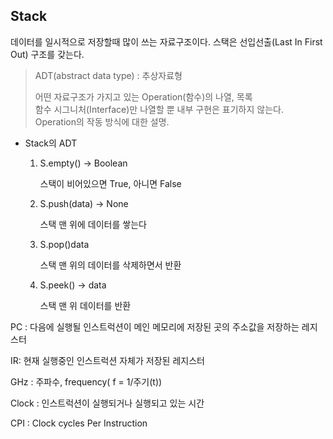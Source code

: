 ## Stack

데이터를 일시적으로 저장할때 많이 쓰는 자료구조이다. 스택은 선입선출(Last In First Out) 구조를 갖는다. 

> ADT(abstract data type) : 추상자료형
> 
> 어떤 자료구조가 가지고 있는 Operation(함수)의 나열, 목록<br> 함수 시그니처(Interface)만 나열할 뿐 내부 구현은 표기하지 않는다.<br>
>  Operation의 작동 방식에 대한 설명.

- Stack의 ADT
	
	1. S.empty() -> Boolean

		스택이 비어있으면 True, 아니면 False

	2. S.push(data) -> None
		
		스택 맨 위에 데이터를 쌓는다

	3. S.pop()data

	   스택 맨 위의 데이터를 삭제하면서 반환

	4. S.peek() -> data

		스택 맨 위 데이터를 반환




PC : 다음에 실행될 인스트럭션이 메인 메모리에 저장된 곳의 주소값을 저장하는 레지스터 


IR: 현재 실행중인 인스트럭션 자체가 저장된 레지스터

GHz : 주파수, frequency( f = 1/주기(t))

Clock : 인스트럭션이 실행되거나 실행되고 있는 시간


CPI : Clock cycles Per Instruction